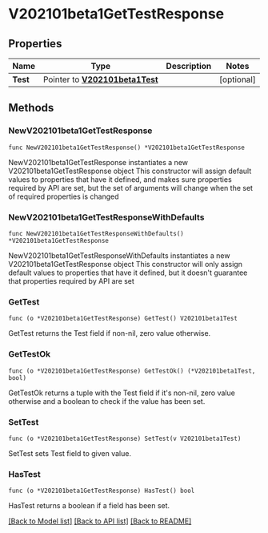 # V202101beta1GetTestResponse

## Properties

Name | Type | Description | Notes
------------ | ------------- | ------------- | -------------
**Test** | Pointer to [**V202101beta1Test**](V202101beta1Test.md) |  | [optional] 

## Methods

### NewV202101beta1GetTestResponse

`func NewV202101beta1GetTestResponse() *V202101beta1GetTestResponse`

NewV202101beta1GetTestResponse instantiates a new V202101beta1GetTestResponse object
This constructor will assign default values to properties that have it defined,
and makes sure properties required by API are set, but the set of arguments
will change when the set of required properties is changed

### NewV202101beta1GetTestResponseWithDefaults

`func NewV202101beta1GetTestResponseWithDefaults() *V202101beta1GetTestResponse`

NewV202101beta1GetTestResponseWithDefaults instantiates a new V202101beta1GetTestResponse object
This constructor will only assign default values to properties that have it defined,
but it doesn't guarantee that properties required by API are set

### GetTest

`func (o *V202101beta1GetTestResponse) GetTest() V202101beta1Test`

GetTest returns the Test field if non-nil, zero value otherwise.

### GetTestOk

`func (o *V202101beta1GetTestResponse) GetTestOk() (*V202101beta1Test, bool)`

GetTestOk returns a tuple with the Test field if it's non-nil, zero value otherwise
and a boolean to check if the value has been set.

### SetTest

`func (o *V202101beta1GetTestResponse) SetTest(v V202101beta1Test)`

SetTest sets Test field to given value.

### HasTest

`func (o *V202101beta1GetTestResponse) HasTest() bool`

HasTest returns a boolean if a field has been set.


[[Back to Model list]](../README.md#documentation-for-models) [[Back to API list]](../README.md#documentation-for-api-endpoints) [[Back to README]](../README.md)


